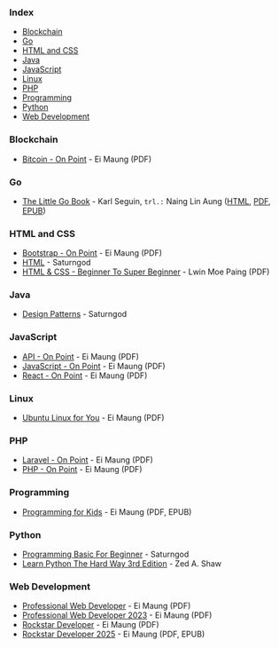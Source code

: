 ### Index

* [Blockchain](#blockchain)
* [Go](#go)
* [HTML and CSS](#html-and-css)
* [Java](#java)
* [JavaScript](#javascript)
* [Linux](#linux)
* [PHP](#php)
* [Programming](#programming)
* [Python](#python)
* [Web Development](#web-development)


### Blockchain

* [Bitcoin - On Point](https://eimaung.com/bitcoin/) - Ei Maung (PDF)


### Go

* [The Little Go Book](https://github.com/nainglinaung/the-little-go-book) - Karl Seguin, `trl.:` Naing Lin Aung ([HTML](https://github.com/nainglinaung/the-little-go-book/blob/master/mm/go.md), [PDF](https://github.com/nainglinaung/the-little-go-book/blob/master/mm/go.pdf), [EPUB](https://github.com/nainglinaung/the-little-go-book/blob/master/mm/go.epub))


### HTML and CSS

* [Bootstrap - On Point](https://eimaung.com/bootstrap/) - Ei Maung (PDF)
* [HTML](https://books.saturngod.net/HTML5/) - Saturngod
* [HTML & CSS - Beginner To Super Beginner](https://github.com/lwinmoepaing/html-and-css-beginner-to-super-beginner-ebook) - Lwin Moe Paing (PDF)


### Java

* [Design Patterns](https://designpatterns.saturngod.net) - Saturngod


### JavaScript

* [API - On Point](https://eimaung.com/api/) - Ei Maung (PDF)
* [JavaScript - On Point](https://eimaung.com/jsbook/) - Ei Maung (PDF)
* [React - On Point](https://eimaung.com/react/) - Ei Maung (PDF)


### Linux

* [Ubuntu Linux for You](http://eimaung.com/ubuntu-for-you) - Ei Maung (PDF)


### PHP

* [Laravel - On Point](https://eimaung.com/laravel/) - Ei Maung (PDF)
* [PHP - On Point](https://eimaung.com/php/) - Ei Maung (PDF)


### Programming

* [Programming for Kids](https://eimaung.com/kids/) - Ei Maung (PDF, EPUB)


### Python

* [Programming Basic For Beginner](http://books.saturngod.net/programming_basic/) - Saturngod
* [Learn Python The Hard Way 3rd Edition](https://www.google.com/search?q=Learn+Python+the+Hard+Way%22+by+Zed+A.+Shaw&sca_esv=778fd8ccaca240ed&ei=ljkMZ6T5JJudseMP9uzouAU&ved=0ahUKEwiknOnNpIyJAxWbTmwGHXY2GlcQ4dUDCA8&uact=5&oq=Learn+Python+the+Hard+Way%22+by+Zed+A.+Shaw&gs_lp=Egxnd3Mtd2l6LXNlcnAiKUxlYXJuIFB5dGhvbiB0aGUgSGFyZCBXYXkiIGJ5IFplZCBBLiBTaGF3MgUQLhiABDIGEAAYFhgeMgYQABgWGB4yCBAAGIAEGKIEMggQABiABBiiBDIIEAAYgAQYogQyFBAuGIAEGJcFGNwEGN4EGOAE2AECSJsSUOwHWOwHcAF4AJABAJgBjQKgAY0CqgEDMi0xuAEDyAEA-AEB-AECmAICoAKkAqgCCsICFBAuGIAEGJECGLQCGIoFGOoC2AEBwgIUEAAYgAQYkQIYtAIYigUY6gLYAQHCAhQQABiABBjjBBi0AhjpBBjqAtgBAcICFBAuGIAEGOMEGLQCGOkEGOoC2AEBwgIWEAAYAxi0AhjlAhjqAhiMAxiPAdgBAZgDD7oGBAgBGAe6BgYIAhABGBSSBwUxLjAuMaAHlAk&sclient=gws-wiz-serp#vhid=zephyr:0&vssid=atritem-https://we.riseup.net/assets/345908/Learn%2BPython%2BThe%2BHard%2BWay%2B3rd%2BEdition%2BV413HAV.pdf&wptab=si:ACC90nxQLWTp1Pj4tdUwZU29vA-Vn4NhXwefPTNPEG9Y0qztldUkDnm9iwZyiVqGICCNrqIF-72FxJKV4g0XyHWt4CoLN7l6O29pOGJcC1Td5SRRl-bxv_kV2LGHVNF_RAHF_hWMaIrZf_8aCoNMAFQRpKNgnYTwEQ%3D%3D) - Zed A. Shaw


### Web Development

* [Professional Web Developer](http://eimaung.com/professional-web-developer) - Ei Maung (PDF)
* [Professional Web Developer 2023](https://eimaung.com/pwd2023/) - Ei Maung (PDF)
* [Rockstar Developer](http://eimaung.com/rockstar-developer) - Ei Maung (PDF)
* [Rockstar Developer 2025](https://github.com/eimg/rsd25) - Ei Maung (PDF, EPUB)
